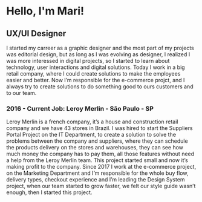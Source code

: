 # Hello, I'm Mari!

## UX/UI Designer

I started my carreer as a graphic designer and the most part of my projects was editorial design, but as long as I was evolving as designer, I realized I was more interessed in digital projects, so I started to learn about technology, user interactions and digital solutions. 
Today I work in a big retail company, where I could create solutions to make the employees easier and better. Now I’m responsible for the e-commerce projct, and I always try to create solutions to do something good to ours customers and to our team.


### 2016 - Current Job: Leroy Merlin - São Paulo - SP

Leroy Merlin is a french company, it’s a house and construction retail company and we have 43 stores in Brazil. I was hired to start the Suppliers Portal Project on the IT Department, to create a solution to solve the problems between the company and suppliers, where they can schedule the products delivery on the stores and warehouses, they can see how much money the company has to pay them, all those features without need a help from the Leroy Merlin team. This project started small and now it’s making profit to the company.
Since 2017 I work at the e-commerce project, on the Marketing Department and I’m responsible for the whole buy flow, delivery types, checkout experience and I’m leading the Design System project, when our team started to grow faster, we felt our style guide wasn’t enough, then I started this project.